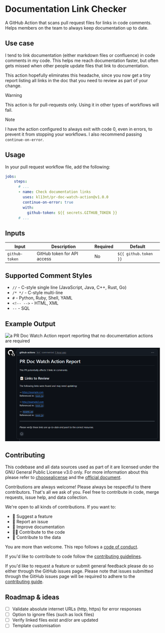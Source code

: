 # Documentation Link Checker

A GitHub Action that scans pull request files for links in code comments.
Helps members on the team to always keep documentation up to date.

## Use case

I tend to link documentation (either markdown files or confluence) in code
comments in my code. This helps me reach documentation faster, but often gets
missed when other people update files that link to documentation. 

This action hopefully eliminates this headache, since you now get a tiny report
listing all links in the doc that you need to review as part of your change.

> [!WARNING]  
> This action is for pull-requests only. Using it in other types of workflows
> will fail. 

> [!NOTE]  
> I have the action configured to always exit with code 0, even in errors, to
> prevent it from stopping your workflows. I also recommend passing `continue-on-error`.

## Usage

In your pull request workflow file, add the following:

```yaml
jobs:
    steps:
      # ...
      - name: Check documentation links
        uses: kl13nt/pr-doc-watch-action@v1.0.0
        continue-on-error: true
        with:
          github-token: ${{ secrets.GITHUB_TOKEN }}
      # ...
```

## Inputs

| Input           | Description                    | Required | Default               |
| --------------- | ------------------------------ | -------- | --------------------- |
| `github-token`  | GitHub token for API access    | No       | `${{ github.token }}` |

## Supported Comment Styles

- `//` - C-style single line (JavaScript, Java, C++, Rust, Go)
- `/* */` - C-style multi-line
- `#` - Python, Ruby, Shell, YAML
- `<!-- -->` - HTML, XML
- `--` - SQL

## Example Output

![a PR Doc Watch Action report reporting that no documentation actions are
required](./docs/no-links.png)

![a PR Doc Watch Action report reporting some links that need updating](./docs/pending.png)

## Contributing

This codebase and all data sources used as part of it are licensed under the GNU
General Public License v3.0 only. For more information about this please refer
to [choosealicense](https://choosealicense.com/licenses/gpl-3.0) and the
[official document](https://www.gnu.org/licenses/gpl-3.0.en.html).

Contributions are always welcome! Please always be respectful to there
contributors. That's all we ask of you. Feel free to contribute in code, merge
requests, issue help, and data collection.

We're open to all kinds of contributions. If you want to:

- 🤔 Suggest a feature
- 🐛 Report an issue
- 📖 Improve documentation
- 👩‍💻 Contribute to the code
- 📝 Contribute to the data

You are more than welcome. This repo follows a [code of
conduct](CODE_OF_CONDUCT.md).

If you'd like to contribute to code follow the [contributing
guidelines](CONTRIBUTING.md).

If you'd like to request a feature or submit general feedback please do so
either through the GitHub issues page. Please note that issues submitted
through the GitHub issues page will be required to adhere to the [contributing
guide](./CONTRIBUTING.md).

## Roadmap & ideas

- [ ] Validate absolute internet URLs (http, https) for error responses
- [ ] Option to ignore files (such as lock files)
- [ ] Verify linked files exist and/or are updated
- [ ] Template customisation
